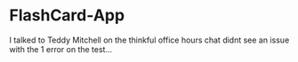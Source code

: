 # FlashCard-App
 
 
 I talked to Teddy Mitchell on the thinkful office hours chat didnt see an issue with the 1 error on the test...
 
